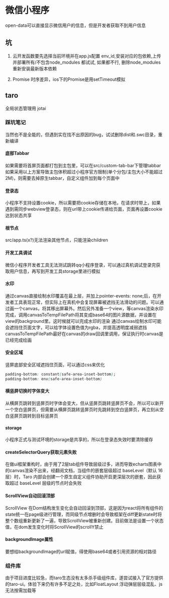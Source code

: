 # 微信小程序 

open-data可以直接显示微信用户的信息，但是开发者获取不到用户信息  

## 坑

1. 云开发函数要先选择当前环境并在app.js配置 env_id,安装对应的包依赖,上传并部署所有/不包含node_modules 都试试, 如果都不行, 删除node_modules重新安装最新版本依赖

2. Promise 时序差异，ios下的Promise是用setTimeout模拟

## taro

全局状态管理用 jotai

### 踩坑笔记

当然也不是全能的，但遇到实在找不出原因的bug，试试删除dist和.swc目录，重新编译

#### 底部Tabbar

如果需要将首屏页面都打包到主包里，可以在src/custom-tab-bar下管理tabbar
如果采用以上方案导致主包体积超过小程序官方限制(单个分包/主包大小不能超过2M)，则需要去掉原生tabbar，自定义组件加到每个页面中

#### 登录态

小程序不支持设置cookie，所以需要把cookie存储在本地，在请求时带上，如果遇到需同步webview登录态，则在url带上cookie传递给页面，页面再设置cookie达到状态共享

#### 根节点

src/app.ts(x?)无法渲染其他节点，只能渲染children

#### 开发工具调试

微信小程序开发者工具无法测试跳转qq小程序登录，可以通过真机调试登录完获取用户信息，再写到开发工具storage里进行模拟

#### 水印

通过canvas直接绘制水印覆盖在最上层，并加上pointer-events: none;后，在开发者工具表现正常，但实际上在真机中会复现屏幕被遮挡无法滑动的问题。可以通过画一个canvas，将其移出屏幕外。然后另外准备一个view，等canvas渲染水印完成，调用canvasToTempFilePath将其变成base64的图片源数据，并设置在view的background里。这时候就可以完成水印的渲染
通过canvas绘制水印可能会遮挡住页面文字，可以给字体设置色值为rgba，并提高透明度减弱遮挡
canvasToTempFilePath最好在canvas的draw回调里调用，保证执行时canvas是已经完成绘画

#### 安全区域

竖屏底部安全区域遮挡住页面，可以通过css来优化
``` css
padding-bottom: constant(safe-area-inset-bottom);
padding-bottom: env(safe-area-inset-bottom)
```

#### 横竖屏切换时字体变大

从横屏页跳转到竖屏页时字体会变大，但从竖屏页跳转竖屏页不会，所以可以新开一个空白竖屏页，但需要从横屏页跳转竖屏页时先跳转到空白竖屏页，再立刻从空白竖屏页跳转到目标竖屏页

#### storage

小程序正式与测试环境的storage是共享的，所以在登录态失效时要清除缓存

#### createSelectorQuery获取元素失败

在做ui框架重构时，由于用了2层tab组件导致层级过多，进而导致echarts图表中的canvas渲染不出来，经翻阅文档，当组件的嵌套层级超过 baseLevel（默认 16 层）时，Taro 内部会创建一个原生自定义组件协助开启更深层次的嵌套，因此获取超过 baseLevel 层级的节点时会失败

#### ScrollView自动回滚顶部

ScrollView 在Dom结构发生变化会自动回滚到顶部，这是因为react将所有组件的state统一在page级进行管理，而同级节点增删时会导致框架在diff更新state时将整个数组重新更新了一遍，导致ScrollView被重新创建。目前做法是设置一个状态值，在dom发生变化时将ScrollView的scrollY禁止

#### backgroundImage属性

要想给backgroundImage的url赋值，得使用base64或者引用资源的相对路径

### 组件库

由于项目进度比较急，而taro生态没有太多杀手级组件库，遂尝试接入了官方提供的taro-ui。体验下来仍有许多不足之处，比如FloatLayout 浮动弹层层级混乱、js无法按需加载等

